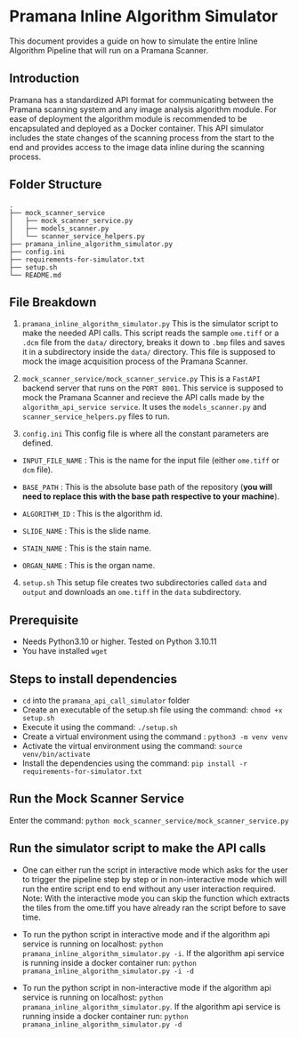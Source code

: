 # Pramana Inline Algorithm Simulator

This document provides a guide on how to simulate the entire Inline Algorithm Pipeline that will run on a Pramana Scanner.


## Introduction
Pramana has a standardized API format for communicating between the Pramana scanning system and any image analysis algorithm module. For ease of deployment the algorithm module is recommended to be encapsulated and deployed as a Docker container. This API simulator includes the state changes of the scanning process from the start to the end and provides access to the image data inline during the scanning process.



## Folder Structure
    .
    ├── mock_scanner_service
    │   ├── mock_scanner_service.py
    │   ├── models_scanner.py
    │   └── scanner_service_helpers.py
    ├── pramana_inline_algorithm_simulator.py
    ├── config.ini
    ├── requirements-for-simulator.txt
    ├── setup.sh
    └── README.md
## File Breakdown
 1. ```pramana_inline_algorithm_simulator.py```
  This is the  simulator script to make the needed API calls. This script reads the sample ```ome.tiff``` or a ```.dcm``` file from the ```data/``` directory, breaks it down to ```.bmp``` files and saves it in a subdirectory inside the ```data/``` directory.   This file is supposed to mock the image acquisition process of the Pramana Scanner.


2. ```mock_scanner_service/mock_scanner_service.py```
This is a ```FastAPI``` backend server that runs on the ```PORT 8001```. This service  is supposed to mock the Pramana Scanner and recieve the API calls made by the ```algorithm_api_service service```. It uses the ```models_scanner.py```  and     ```scanner_service_helpers.py``` files to run.

3. ```config.ini```
 This config file is where all the constant parameters are defined. 
- ```INPUT_FILE_NAME``` : This is the name for the input file (either ```ome.tiff``` or ```dcm``` file).
- ```BASE_PATH``` : This is the absolute base path of the repository  (**you will need to replace this with the base path respective to your machine**).

- ```ALGORITHM_ID``` : This is the algorithm id.
- ```SLIDE_NAME``` : This is the slide name.
- ```STAIN_NAME``` : This is the stain name.
- ```ORGAN_NAME``` : This is the organ name.
4. ```setup.sh```
This setup file creates two subdirectories called ```data``` and ```output``` and downloads an ```ome.tiff``` in the ```data``` subdirectory.
 

## Prerequisite 
-  Needs Python3.10 or higher. Tested on Python 3.10.11
- You have installed `wget`

## Steps to install dependencies
- ```cd``` into the ```pramana_api_call_simulator``` folder
- Create an executable of the setup.sh file using the command: ```chmod +x setup.sh```
- Execute it using the command: ```./setup.sh```  
- Create a virtual environment using the command  : ```python3 -m venv venv```
- Activate the virtual environment using the command: ```source venv/bin/activate```
- Install the dependencies using the command: ```pip install -r requirements-for-simulator.txt```


## Run the Mock Scanner Service
Enter the command: ```python mock_scanner_service/mock_scanner_service.py```

## Run the simulator script to make the API calls
- One can either run the script in interactive mode which asks for the user to trigger the pipeline step by step or in non-interactive mode which will run the entire script end to end without any user interaction required. Note: With the interactive mode you can skip the function which extracts the tiles from the ome.tiff you have already ran the script before to save time.
- To run the python script in interactive mode and if the algorithm api service is running on localhost:  ```python pramana_inline_algorithm_simulator.py -i```. If the algorithm api service is running inside a docker container run: ```python pramana_inline_algorithm_simulator.py -i -d```

- To run the python script in non-interactive mode if the algorithm api service is running on localhost: ```python pramana_inline_algorithm_simulator.py```. If the algorithm api service is running inside a docker container run: ```python pramana_inline_algorithm_simulator.py -d```

